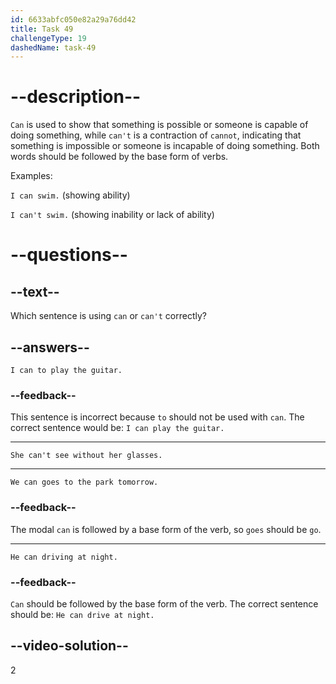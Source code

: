 ```yaml
---
id: 6633abfc050e82a29a76dd42
title: Task 49
challengeType: 19
dashedName: task-49
---
```


# --description--

`Can` is used to show that something is possible or someone is capable of doing something, while `can't` is a contraction of `cannot`, indicating that something is impossible or someone is incapable of doing something. Both words should be followed by the base form of verbs.

Examples:

`I can swim.` (showing ability)

`I can't swim.` (showing inability or lack of ability)

# --questions--

## --text--

Which sentence is using `can` or `can't` correctly?

## --answers--

`I can to play the guitar.`

### --feedback--

This sentence is incorrect because `to` should not be used with `can`. The correct sentence would be: `I can play the guitar.`

---

`She can't see without her glasses.`

---

`We can goes to the park tomorrow.`

### --feedback--

The modal `can` is followed by a base form of the verb, so `goes` should be `go`.

---

`He can driving at night.`

### --feedback--

`Can` should be followed by the base form of the verb. The correct sentence should be: `He can drive at night.`

## --video-solution--

2
